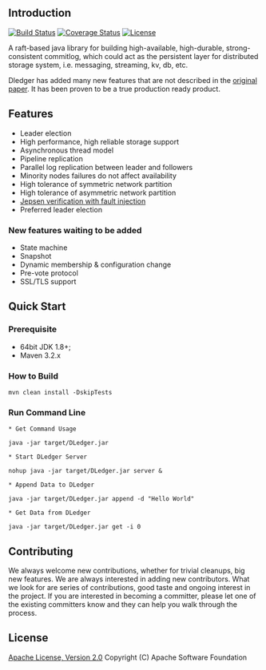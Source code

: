 
## Introduction
[![Build Status](https://travis-ci.org/openmessaging/openmessaging-storage-dledger.svg?branch=master)](https://travis-ci.org/openmessaging/openmessaging-storage-dledger) [![Coverage Status](https://coveralls.io/repos/github/openmessaging/openmessaging-storage-dledger/badge.svg?branch=master)](https://coveralls.io/github/openmessaging/openmessaging-storage-dledger?branch=master) [![License](https://img.shields.io/badge/license-Apache%202-4EB1BA.svg)](https://www.apache.org/licenses/LICENSE-2.0.html)

A raft-based java library for building high-available, high-durable, strong-consistent commitlog, which could act as the persistent layer for distributed storage system, i.e. messaging, streaming, kv, db, etc.

Dledger has added many new features that are not described in the [original paper](https://raft.github.io/raft.pdf). It has been proven to be a true production ready product. 


## Features

* Leader election
* High performance, high reliable storage support
* Asynchronous thread model
* Pipeline replication
* Parallel log replication between leader and followers
* Minority nodes failures do not affect availability
* High tolerance of symmetric network partition
* High tolerance of asymmetric network partition
* [Jepsen verification with fault injection](https://github.com/openmessaging/openmessaging-dledger-jepsen)
* Preferred leader election

### New features waiting to be added ###
* State machine 
* Snapshot
* Dynamic membership & configuration change
* Pre-vote protocol
* SSL/TLS support

## Quick Start


### Prerequisite

* 64bit JDK 1.8+;
* Maven 3.2.x

### How to Build

```
mvn clean install -DskipTests
```

### Run Command Line

```
* Get Command Usage

java -jar target/DLedger.jar

* Start DLedger Server

nohup java -jar target/DLedger.jar server &

* Append Data to DLedger

java -jar target/DLedger.jar append -d "Hello World"

* Get Data from DLedger

java -jar target/DLedger.jar get -i 0
```

## Contributing
We always welcome new contributions, whether for trivial cleanups, big new features. We are always interested in adding new contributors. What we look for are series of contributions, good taste and ongoing interest in the project. If you are interested in becoming a committer, please let one of the existing committers know and they can help you walk through the process.

## License
[Apache License, Version 2.0](http://www.apache.org/licenses/LICENSE-2.0.html) Copyright (C) Apache Software Foundation
 













